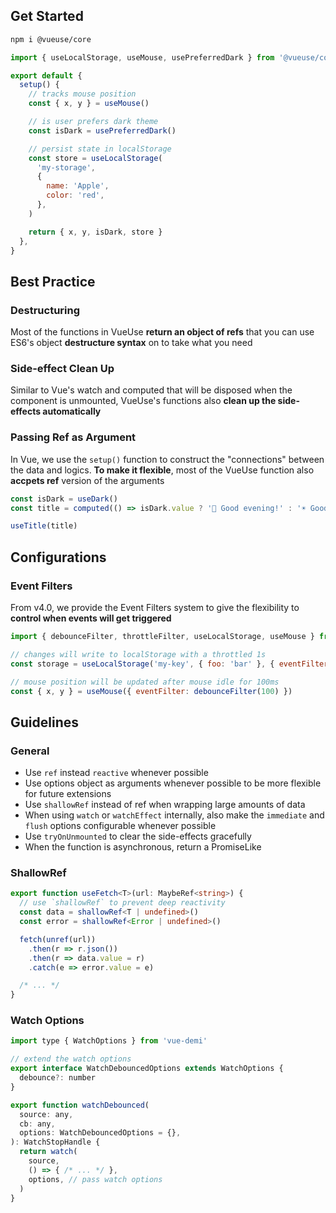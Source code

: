 
## Get Started

```bash
npm i @vueuse/core
```

```js
import { useLocalStorage, useMouse, usePreferredDark } from '@vueuse/core'

export default {
  setup() {
    // tracks mouse position
    const { x, y } = useMouse()

    // is user prefers dark theme
    const isDark = usePreferredDark()

    // persist state in localStorage
    const store = useLocalStorage(
      'my-storage',
      {
        name: 'Apple',
        color: 'red',
      },
    )

    return { x, y, isDark, store }
  },
}
```

## Best Practice

### Destructuring

Most of the functions in VueUse **return an object of refs** that you can use ES6's object **destructure syntax** on to take what you need

### Side-effect Clean Up

Similar to Vue's watch and computed that will be disposed when the component is unmounted, VueUse's functions also **clean up the side-effects automatically**

### Passing Ref as Argument

In Vue, we use the `setup()` function to construct the "connections" between the data and logics. 
**To make it flexible**, most of the VueUse function also **accpets ref** version of the arguments

```js
const isDark = useDark()
const title = computed(() => isDark.value ? '🌙 Good evening!' : '☀️ Good morning!')

useTitle(title)
```

## Configurations

### Event Filters

From v4.0, we provide the Event Filters system to give the flexibility to **control when events will get triggered**

```js
import { debounceFilter, throttleFilter, useLocalStorage, useMouse } from '@vueuse/core'

// changes will write to localStorage with a throttled 1s
const storage = useLocalStorage('my-key', { foo: 'bar' }, { eventFilter: throttleFilter(1000) })

// mouse position will be updated after mouse idle for 100ms
const { x, y } = useMouse({ eventFilter: debounceFilter(100) })
```

## Guidelines

### General

- Use `ref` instead `reactive` whenever possible
- Use options object as arguments whenever possible to be more flexible for future extensions
- Use `shallowRef` instead of ref when wrapping large amounts of data
- When using `watch` or `watchEffect` internally, also make the `immediate` and `flush` options configurable whenever possible
- Use `tryOnUnmounted` to clear the side-effects gracefully
- When the function is asynchronous, return a PromiseLike

### ShallowRef

```ts
export function useFetch<T>(url: MaybeRef<string>) {
  // use `shallowRef` to prevent deep reactivity
  const data = shallowRef<T | undefined>()
  const error = shallowRef<Error | undefined>()

  fetch(unref(url))
    .then(r => r.json())
    .then(r => data.value = r)
    .catch(e => error.value = e)

  /* ... */
}
```

### Watch Options

```js
import type { WatchOptions } from 'vue-demi'

// extend the watch options
export interface WatchDebouncedOptions extends WatchOptions {
  debounce?: number
}

export function watchDebounced(
  source: any,
  cb: any,
  options: WatchDebouncedOptions = {},
): WatchStopHandle {
  return watch(
    source,
    () => { /* ... */ },
    options, // pass watch options
  )
}
```
